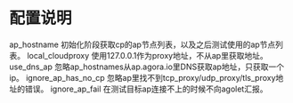 # 配置说明
ap_hostname         初始化阶段获取cp的ap节点列表，以及之后测试使用的ap节点列表。
local_cloudproxy    使用127.0.0.1作为proxy地址，不从ap里获取地址。
use_dns_ap          忽略ap_hostnames从ap.agora.io里DNS获取ap地址，只获取一个ip。
ignore_ap_has_no_cp 忽略ap里找不到tcp_proxy/udp_proxy/tls_proxy地址的错误。
ignore_ap_fail      在测试目标ap连接不上的时候不向agolet汇报。
